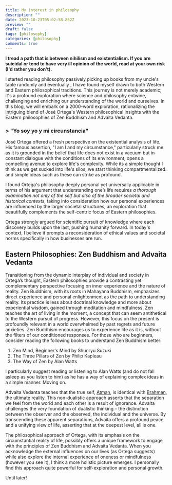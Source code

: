```yaml
---
title: My interest in philosophy
description: ""
date: 2023-10-23T05:02:58.852Z
preview: ""
draft: false
tags: [philosophy]
categories: [philosophy]
comments: true
---
```


**I tread a path that is between nihilism and existentialism. If you are suicidal or tend to have very ill opinion of the world, read at your own risk (I'd rather you don't).**

I started reading philosophy passively picking up books from my uncle's table randomly and eventually , I have found myself drawn to both Western and Eastern philosophical traditions. This journey is not merely academic; it's a profound exploration where science and philosophy entwine, challenging and enriching our understanding of the world and ourselves. In this blog, we will embark on a 2000-word exploration, rationalizing the intriguing blend of José Ortega's Western philosophical insights with the Eastern philosophies of Zen Buddhism and Advaita Vedanta. 

### > "Yo soy yo y mi circunstancia"

José Ortega offered a fresh perspective on the existential analysis of life. His famous assertion, "I am I and my circumstance," particularly struck me as it is grounded in the belief that life does not exist in a vacuum but in constant dialogue with the conditions of its environment, opens a compelling avenue to explore life's complexity. While its a simple thought I think as we get sucked into life's silos, we start thinking compartmentalized. and simple ideas such as these can strike as profound.

I found Ortega's philosophy deeply personal yet universally applicable in terms of his argument that understanding one’s life requires *a thorough examination not only of the self but also of the broader societal and historical contexts*, taking into consideration how our personal experiences are influenced by the larger societal structures, an exploration that beautifully complements the self-centric focus of Eastern philosophies.

Ortega strongly argued for scientific pursuit of knowledge where each discovery builds upon the last, pushing humanity forward. In today's context, I believe it prompts a reconsideration of ethical values and societal norms specifically in how businesses are run.

## Eastern Philosophies: Zen Buddhism and Advaita Vedanta

Transitioning from the dynamic interplay of individual and society in Ortega’s thought, Eastern philosophies provide a contrasting yet complementary perspective focusing on inner experience and the nature of reality. Zen Buddhism, with its roots in Mahayana Buddhism, emphasizes direct experience and personal enlightenment as the path to understanding reality. Its practice is less about doctrinal knowledge and more about experiential wisdom, gained through meditation and mindfulness. Zen teaches the art of living in the moment, a concept that can seem antithetical to the Western pursuit of progress. However, this focus on the present is profoundly relevant in a world overwhelmed by past regrets and future anxieties. Zen Buddhism encourages us to experience life as it is, without the filters of our conditioned responses. For those who are beginners, consider reading the following books to understand Zen Buddhism better:

1. Zen Mind, Beginner's Mind by Shunryu Suzuki
2. The Three Pillars of Zen by Philip Kapleau
3. The Way of Zen by Alan Watts

I particularly suggest reading or listening to Alan Watts (and do not fall asleep as you listen to him) as he has a way of explaining complex ideas in a simple manner. Moving on. 

Advaita Vedanta teaches that the true self, [Atman](https://en.wikipedia.org/wiki/%C4%80tman_(Hinduism)), is identical with [Brahman](https://en.wikipedia.org/wiki/Brahman), the ultimate reality. This non-dualistic approach asserts that the separation we feel from the world and each other is a result of ignorance. Advaita challenges the very foundation of dualistic thinking – the distinction between the observer and the observed, the individual and the universe. By transcending these apparent separations, Advaita offers a profound peace and a unifying view of life, asserting that at the deepest level, all is one.

The philosophical approach of Ortega, with its emphasis on the circumstantial reality of life, possibly offers a unique framework to engage with the principles of Zen Buddhism and Advaita Vedanta. When you acknowledge the external influences on our lives (as Ortega suggests) while also explore the internal experience of oneness or mindfulness (however you see it), I think a more holistic picture emerges. I personally find this approach quite powerful for self-exploration and personal growth.

Until later!
